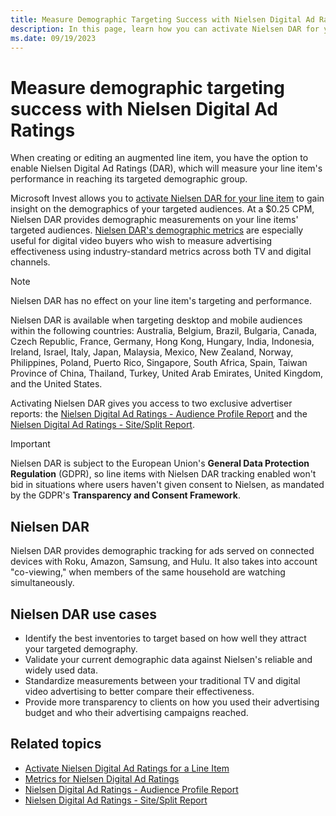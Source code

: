 ```yaml
---
title: Measure Demographic Targeting Success with Nielsen Digital Ad Ratings
description: In this page, learn how you can activate Nielsen DAR for your line item and gain insight on the demographics of your targeted audiences.   
ms.date: 09/19/2023
---
```


# Measure demographic targeting success with Nielsen Digital Ad Ratings

When creating or editing an augmented line item, you have the option to enable Nielsen Digital Ad Ratings (DAR), which will measure your line item's performance in reaching its targeted demographic group.

Microsoft Invest allows you to [activate Nielsen DAR for your line item](activate-nielsen-digital-ad-ratings-for-a-line-item.md) to gain insight on the demographics of your targeted audiences. At a $0.25 CPM, Nielsen DAR provides demographic measurements on your line items' targeted audiences. [Nielsen DAR's demographic metrics](nielsen-dar-metrics.md) are especially useful for digital video buyers who wish to measure advertising effectiveness using industry-standard metrics across both TV and digital channels.

> [!NOTE]
> Nielsen DAR has no effect on your line item's targeting and performance.

Nielsen DAR is available when targeting desktop and mobile audiences within the following countries: Australia, Belgium, Brazil, Bulgaria, Canada, Czech Republic, France, Germany, Hong Kong, Hungary, India, Indonesia, Ireland, Israel, Italy, Japan, Malaysia, Mexico, New Zealand, Norway, Philippines, Poland, Puerto Rico, Singapore, South Africa, Spain, Taiwan Province of China, Thailand, Turkey, United Arab Emirates, United Kingdom, and the United States.

<!-- > [!NOTE]
> CTV and computer device types are only measurable when targeting audiences in the United States. -->

Activating Nielsen DAR gives you access to two exclusive advertiser reports: the [Nielsen Digital Ad Ratings - Audience Profile Report](nielsen-dar-audience-profile-report.md) and the [Nielsen Digital Ad Ratings - Site/Split Report](nielsen-dar-site-split-report.md).

> [!IMPORTANT]
> Nielsen DAR is subject to the European Union's **General Data Protection Regulation** (GDPR), so line items with Nielsen DAR tracking enabled won't bid in situations where users haven't given consent to Nielsen, as mandated by the GDPR's **Transparency and Consent Framework**.

## Nielsen DAR

Nielsen DAR provides demographic tracking for ads served on connected devices with Roku, Amazon, Samsung, and Hulu. It also takes into account "co-viewing," when members of the same household are watching simultaneously.

<!-- > [!NOTE]
> Nielsen DAR can only track CTV ads in the United States.

Here's how Nielsen tracks through CTV partners:

1. Nielsen sends Nielsen DAR tags to its CTV partners.
1. CTV partners provide subscriber data to Experian, a consumer reporting company.
1. Experian assigns demographic data to the received subscriber data.
1. Nielsen calibrates Experian's demographic data.
1. Nielsen DAR users receive the data on the CTV ads' reached audiences. -->

## Nielsen DAR use cases

- Identify the best inventories to target based on how well they attract your targeted demography.
- Validate your current demographic data against Nielsen's reliable and widely used data.
- Standardize measurements between your traditional TV and digital video advertising to better compare their effectiveness.
- Provide more transparency to clients on how you used their advertising budget and who their advertising campaigns reached.

## Related topics

- [Activate Nielsen Digital Ad Ratings for a Line Item](activate-nielsen-digital-ad-ratings-for-a-line-item.md)
- [Metrics for Nielsen Digital Ad Ratings](nielsen-dar-metrics.md)
- [Nielsen Digital Ad Ratings - Audience Profile Report](nielsen-dar-audience-profile-report.md)
- [Nielsen Digital Ad Ratings - Site/Split Report](nielsen-dar-site-split-report.md)
